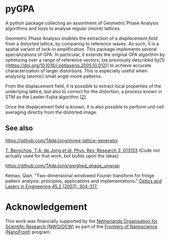 # pyGPA

A python package collecting an assortment of Geometric Phase Analysis algorithms and tools to analyse regular (moiré) lattices. 

Geometric Phase Analysis enables the extraction of a _displacement field_ from a distorted lattice, by comparing to reference waves. As such, it is a spatial variant of lock-in amplification. This package implements several specializations of GPA. In particular, it extends the original GPA algorithm by optimizing over a range of reference vectors, (as previously described by\[1]((https://doi.org/10.1016/j.optlaseng.2005.10.012)\] to achieve accurate characterization of larger distortions. This is especially useful when analysing (atomic) small angle moiré patterns.

From the displacement field, it is possible to extract local properties of the underlying lattice, but also to correct for the distortion, a process known in STM as the Lawler-Fujita algorithm \[[2](https://doi.org/10.1038/nature09169)\].

Once the displacement field is known, it is also possible to perform unit cell averaging directly from the distorted image.

## See also

https://github.com/TAdeJong/moire-lattice-generator

[T. Benschop, T.A. de Jong _et al._ Phys. Rev. Research *3*, 013153](https://doi.org/10.1103/PhysRevResearch.3.013153) (Code not actually used for that work, but builds upon the ideas)

https://github.com/TAdeJong/weighed_phase_unwrap

Kemao, Qian. "Two-dimensional windowed Fourier transform for fringe pattern analysis: principles, applications and implementations." [Optics and Lasers in Engineering 45.2 (2007): 304-317.](https://doi.org/10.1016/j.optlaseng.2005.10.012)

# Acknowledgement

This work was financially supported by the [Netherlands Organisation for Scientific Research (NWO/OCW)](https://www.nwo.nl/en/science-enw) as part of the [Frontiers of Nanoscience (NanoFront)](https://www.universiteitleiden.nl/en/research/research-projects/science/frontiers-of-nanoscience-nanofront) program.
